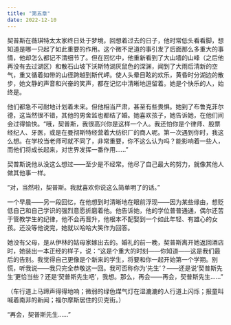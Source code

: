 ```yaml
---
title: "第五章"
date: 2022-12-10
---
```

契普斯在薇琪特太太家终日处于梦境，回想着过去的日子，他时常低头看看脚，想知道是哪一只起了如此重要的作用。这个微不足道的事引发了后面那么多重大的事情，他却怎么都记不清细节了。但在回忆中，他重新看到了大山墙的山峰（之后他再没有去过湖区）和散石山坡下沃斯特湖灰鼠色的深渊，闻到了大雨后清新的空气，重又循着如带的山径跨越到斯代岬。使人头晕目眩的欢乐，黄昏时分湖边的散步，她文静的声音和兴奋的笑声，都在记忆中清晰地逗留着。她是个快乐的人，始终是。

他们都急不可耐地计划着未来。但他相当严肃，甚至有些畏惧。她到了布鲁克菲尔德，这当然很不错，其他的男舍监也都结了婚。她喜欢孩子，她告诉她，在他们间会过得愉快。“哦，契普斯，我很高兴你是这样一个人。我还怕你是个律师、股票经纪人、牙医，或是在曼彻斯特经营着大纺织厂的商人呢。第一次遇到你时，我这么想。在学校当老师可就不同了，非常重要，你不这么认为吗？能影响着一些人，而他们将成长起来，对世界发挥一番作用......”

契普斯说他从没这么想过——至少是不经常。他尽了自己最大的努力，就像其他人做其他事一样。

“对，当然啦，契普斯。我就喜欢你说这么简单明了的话。”

一个早晨——另一段回忆，在他想到时清晰地在眼前浮现——因为某些缘由，想贬低自己和自己学识的强烈意愿折磨着他。他告诉她，他的学位普普通通，偶尔还苦于管教学生的纪律，他不会再晋升，他根本不配娶到一个如此年轻、有雄心的女孩。还没等他说完，她就以哈哈大笑作为回答。

她没有父母，是从伊林的姑母家嫁出去的。婚礼的前一晚，契普斯离开她返回酒店时，她装出一本正经的样子，说：“这是个重大的时刻——你知道——这是我们最后的告别。我觉得自己更像是个新来的学生，将要和你一起开始第一个学期。别慌，听我说——我只完全恭敬这一回。我可否称你为‘先生’？——还是说‘契普斯先生’更恰当些？还是‘契普斯先生吧’，我想。那么，再会——再会，契普斯先生......”

（车行道上马蹄声得得地响；微弱的绿色煤气灯在湿漉漉的人行道上闪烁；报童叫喊着南非的新闻；福尔摩斯居住的贝克街。）

“再会，契普斯先生......”
